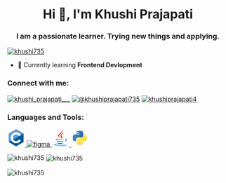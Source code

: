 <h1 align="center">Hi 👋, I'm Khushi Prajapati</h1>
<h3 align="center">I am a passionate learner. Trying new things and applying.</h3>

<p align="left"> <a href="https://github.com/ryo-ma/github-profile-trophy"><img src="https://github-profile-trophy.vercel.app/?username=khushi735" alt="khushi735" /></a> </p>

- 🌱 Currently learning **Frontend Devlopment**

<h3 align="left">Connect with me:</h3>
<p align="left">
<a href="https://instagram.com/khushi_prajapati___" target="blank"><img align="center" src="https://raw.githubusercontent.com/rahuldkjain/github-profile-readme-generator/master/src/images/icons/Social/instagram.svg" alt="khushi_prajapati___" height="30" width="40" /></a>
<a href="https://medium.com/@khushiprajapati735" target="blank"><img align="center" src="https://raw.githubusercontent.com/rahuldkjain/github-profile-readme-generator/master/src/images/icons/Social/medium.svg" alt="@khushiprajapati735" height="30" width="40" /></a>
<a href="https://www.hackerrank.com/khushiprajapati4" target="blank"><img align="center" src="https://raw.githubusercontent.com/rahuldkjain/github-profile-readme-generator/master/src/images/icons/Social/hackerrank.svg" alt="khushiprajapati4" height="30" width="40" /></a>
</p>

<h3 align="left">Languages and Tools:</h3>
<p align="left"> <a href="https://www.cprogramming.com/" target="_blank" rel="noreferrer"> <img src="https://raw.githubusercontent.com/devicons/devicon/master/icons/c/c-original.svg" alt="c" width="40" height="40"/> </a> <a href="https://www.figma.com/" target="_blank" rel="noreferrer"> <img src="https://www.vectorlogo.zone/logos/figma/figma-icon.svg" alt="figma" width="40" height="40"/> </a> <a href="https://www.java.com" target="_blank" rel="noreferrer"> <img src="https://raw.githubusercontent.com/devicons/devicon/master/icons/java/java-original.svg" alt="java" width="40" height="40"/> </a> <a href="https://www.python.org" target="_blank" rel="noreferrer"> <img src="https://raw.githubusercontent.com/devicons/devicon/master/icons/python/python-original.svg" alt="python" width="40" height="40"/> </a> </p>

<p><img align="left" src="https://github-readme-stats.vercel.app/api/top-langs?username=khushi735&show_icons=true&locale=en&layout=compact" alt="khushi735" /></p>

<p>&nbsp;<img align="center" src="https://github-readme-stats.vercel.app/api?username=khushi735&show_icons=true&locale=en" alt="khushi735" /></p>

<p><img align="center" src="https://github-readme-streak-stats.herokuapp.com/?user=khushi735&" alt="khushi735" /></p>
